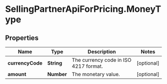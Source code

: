 # SellingPartnerApiForPricing.MoneyType

## Properties
Name | Type | Description | Notes
------------ | ------------- | ------------- | -------------
**currencyCode** | **String** | The currency code in ISO 4217 format. | [optional] 
**amount** | **Number** | The monetary value. | [optional] 
